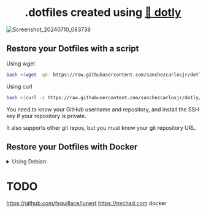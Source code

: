 <h1 align="center">
  .dotfiles created using <a href="https://github.com/CodelyTV/dotly">🌚 dotly</a>
</h1>


![Screenshot_20240710_083738](https://github.com/sanchezcarlosjr/dotfiles/assets/24639141/e59e3e04-e8fd-4dc1-a41d-e0fee5525753)



## Restore your Dotfiles with a script

Using wget
```bash
bash <(wget -qO- https://raw.githubusercontent.com/sanchezcarlosjr/dotly/HEAD/restorer)
```

Using curl
```bash
bash <(curl -s https://raw.githubusercontent.com/sanchezcarlosjr/dotly/HEAD/restorer)
```

You need to know your GitHub username and repository, and install the SSH key if your repository is private.

It also supports other git repos, but you must know your git repository URL.

## Restore your Dotfiles with Docker

<details>
<summary>Using Debian:</summary>

```bash
docker run -e TERM -e COLORTERM -w /root -it --rm debian sh -uec '
  apt-get update
  export USER="sanchezcarlosjr"
  apt-get install -y curl build-essential sudo python3 git g++
  su -c bash -c "$(curl -fsSL https://raw.githubusercontent.com/CodelyTV/dotly/HEAD/restorer)"
  su -c zsh'
```
</details>




# TODO
https://github.com/fsquillace/junest
https://nvchad.com
docker
